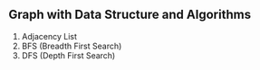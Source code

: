 Graph with Data Structure and Algorithms
----------------------------------------

1. Adjacency List
2. BFS (Breadth First Search)
3. DFS (Depth First Search)
